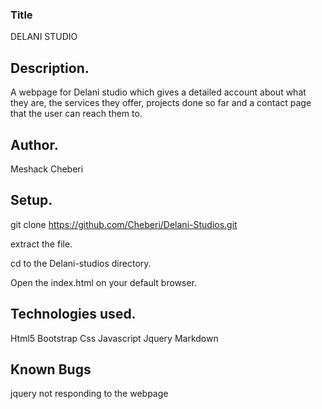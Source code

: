 ### Title
DELANI STUDIO


## Description.
A webpage for Delani studio which gives a detailed account about what they are, the services they offer, projects done so far and a contact page that the user can reach them to.

## Author.
Meshack Cheberi

## Setup.
git clone https://github.com/Cheberi/Delani-Studios.git

extract the file.

cd to the Delani-studios directory.

Open the index.html on your default browser.

## Technologies used.
Html5
Bootstrap
Css
Javascript
Jquery
Markdown​
## Known Bugs
jquery not responding to the webpage
